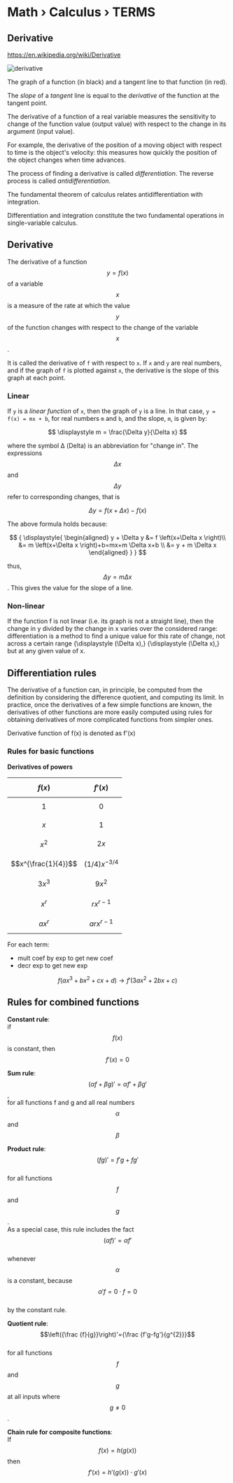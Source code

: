 # Math › Calculus › TERMS

## Derivative
https://en.wikipedia.org/wiki/Derivative


![derivative](https://upload.wikimedia.org/wikipedia/commons/thumb/0/0f/Tangent_to_a_curve.svg/200px-Tangent_to_a_curve.svg.png)

The graph of a function (in black) and a tangent line to that function (in red).

The *slope* of a *tangent* line is equal to the *derivative* of the function at the tangent point.

The derivative of 
a function of 
a real variable 
measures 
the sensitivity 
to change of 
the function value 
(output value) 
with respect to 
the change in 
its argument 
(input value).

For example, the derivative of the position of a moving object with respect to time is the object's velocity: this measures how quickly the position of the object changes when time advances.

The process of finding a derivative is called *differentiation*. The reverse process is called *antidifferentiation*.

The fundamental theorem of calculus relates antidifferentiation with integration.

Differentiation and integration constitute the two fundamental operations in single-variable calculus.


## Derivative

The derivative of a function $$y = f(x)$$ of a variable $$x$$ is a measure of the rate at which the value $$y$$ of the function changes with respect to the change of the variable $$x$$.

It is called the derivative of `f` with respect to `x`. If `x` and `y` are real numbers, and if the graph of `f` is plotted against `x`, the derivative is the slope of this graph at each point.

### Linear
If `y` is a *linear function* of `x`, then the graph of `y` is a line. In that case, `y = f(x) = mx + b`, for real numbers `m` and `b`, and the slope, `m`, is given by:

$$
\displaystyle m = \frac{\Delta y}{\Delta x}
$$

where the symbol Δ (Delta) is an abbreviation for "change in". The expressions $$\Delta x$$ and $$\Delta y$$ refer to corresponding changes, that is

$${\displaystyle \Delta y=f(x+\Delta x)-f(x)}$$

The above formula holds because:

$$
{
  \displaystyle{
    \begin{aligned}
      y + \Delta y &= f \left(x+\Delta x \right)\\
                   &= m \left(x+\Delta x \right)+b=mx+m \Delta x+b \\
                   &= y + m \Delta x
    \end{aligned}
  }
}
$$

thus, $$\Delta y=m\Delta x$$. This gives the value for the slope of a line.


### Non-linear
If the function f is not linear (i.e. its graph is not a straight line), then the change in y divided by the change in x varies over the considered range: differentiation is a method to find a unique value for this rate of change, not across a certain range {\displaystyle (\Delta x),} {\displaystyle (\Delta x),} but at any given value of x.


## Differentiation rules
The derivative of a function can, in principle, be computed from the definition by considering the difference quotient, and computing its limit. In practice, once the derivatives of a few simple functions are known, the derivatives of other functions are more easily computed using rules for obtaining derivatives of more complicated functions from simpler ones.

Derivative function of f(x) is denoted as f'(x)

### Rules for basic functions

**Derivatives of powers**

$$f(x)$$ | $$f'(x)$$
---------|----------
$$1$$    | $$0$$
$$x$$    | $$1$$
$$x^2$$  | $$2x$$
$$x^{\frac{1}{4}}$$ | $$(1/4)x^{-3/4}$$
$$3x^3$$ | $$9x^2$$
$$x^r$$  | $$rx^{r-1}$$
$$ax^r$$ | $$arx^{r-1}$$



For each term:
- mult coef by exp to get new coef
- decr exp to get new exp

$$f(ax^3 + bx^2 + cx + d) \to f'(3ax^2 + 2bx + c)$$

## Rules for combined functions

**Constant rule**:    
if $$f(x)$$ is constant, then $${\displaystyle f'(x)=0}$$

**Sum rule**:     
$${\displaystyle (\alpha f+\beta g)'=\alpha f'+\beta g'}$$,    
for all functions f and g and all real numbers $$\alpha$$ and $$\beta$$

**Product rule**:     
$$(fg)'=f'g+fg'$$    
for all functions $$f$$ and $$g$$.     
As a special case, this rule includes the fact    
$$(\alpha f)'=\alpha f'$$    
whenever $$\alpha$$ is a constant, because     
$$\alpha 'f=0\cdot f=0$$     
by the constant rule.

**Quotient rule**:    
$$\left({\frac {f}{g}}\right)'={\frac {f'g-fg'}{g^{2}}}$$     
for all functions $$f$$ and $$g$$ at all inputs where $$g\neq0$$.

**Chain rule for composite functions**:     
If $$f(x)=h(g(x))$$ then   
$$f'(x)=h'(g(x))\cdot g'(x)$$
